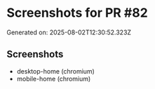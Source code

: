 # Screenshots for PR #82

Generated on: 2025-08-02T12:30:52.323Z

## Screenshots
- desktop-home (chromium)
- mobile-home (chromium)
